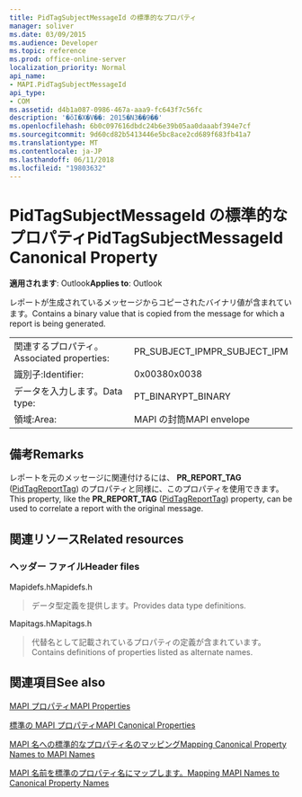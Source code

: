 ```yaml
---
title: PidTagSubjectMessageId の標準的なプロパティ
manager: soliver
ms.date: 03/09/2015
ms.audience: Developer
ms.topic: reference
ms.prod: office-online-server
localization_priority: Normal
api_name:
- MAPI.PidTagSubjectMessageId
api_type:
- COM
ms.assetid: d4b1a087-0986-467a-aaa9-fc643f7c56fc
description: '�ŏI�X�V��: 2015�N3��9��'
ms.openlocfilehash: 6b0c097616dbdc24b6e39b05aa0daaabf394e7cf
ms.sourcegitcommit: 9d60cd82b5413446e5bc8ace2cd689f683fb41a7
ms.translationtype: MT
ms.contentlocale: ja-JP
ms.lasthandoff: 06/11/2018
ms.locfileid: "19803632"
---
```

# <a name="pidtagsubjectmessageid-canonical-property"></a><span data-ttu-id="79bcb-103">PidTagSubjectMessageId の標準的なプロパティ</span><span class="sxs-lookup"><span data-stu-id="79bcb-103">PidTagSubjectMessageId Canonical Property</span></span>

  
  
<span data-ttu-id="79bcb-104">**適用されます**: Outlook</span><span class="sxs-lookup"><span data-stu-id="79bcb-104">**Applies to**: Outlook</span></span> 
  
<span data-ttu-id="79bcb-105">レポートが生成されているメッセージからコピーされたバイナリ値が含まれています。</span><span class="sxs-lookup"><span data-stu-id="79bcb-105">Contains a binary value that is copied from the message for which a report is being generated.</span></span> 
  
|||
|:-----|:-----|
|<span data-ttu-id="79bcb-106">関連するプロパティ。</span><span class="sxs-lookup"><span data-stu-id="79bcb-106">Associated properties:</span></span>  <br/> |<span data-ttu-id="79bcb-107">PR_SUBJECT_IPM</span><span class="sxs-lookup"><span data-stu-id="79bcb-107">PR_SUBJECT_IPM</span></span>  <br/> |
|<span data-ttu-id="79bcb-108">識別子:</span><span class="sxs-lookup"><span data-stu-id="79bcb-108">Identifier:</span></span>  <br/> |<span data-ttu-id="79bcb-109">0x0038</span><span class="sxs-lookup"><span data-stu-id="79bcb-109">0x0038</span></span>  <br/> |
|<span data-ttu-id="79bcb-110">データを入力します。</span><span class="sxs-lookup"><span data-stu-id="79bcb-110">Data type:</span></span>  <br/> |<span data-ttu-id="79bcb-111">PT_BINARY</span><span class="sxs-lookup"><span data-stu-id="79bcb-111">PT_BINARY</span></span>  <br/> |
|<span data-ttu-id="79bcb-112">領域:</span><span class="sxs-lookup"><span data-stu-id="79bcb-112">Area:</span></span>  <br/> |<span data-ttu-id="79bcb-113">MAPI の封筒</span><span class="sxs-lookup"><span data-stu-id="79bcb-113">MAPI envelope</span></span>  <br/> |
   
## <a name="remarks"></a><span data-ttu-id="79bcb-114">備考</span><span class="sxs-lookup"><span data-stu-id="79bcb-114">Remarks</span></span>

<span data-ttu-id="79bcb-115">レポートを元のメッセージに関連付けるには、 **PR_REPORT_TAG** ([PidTagReportTag](pidtagreporttag-canonical-property.md)) のプロパティと同様に、このプロパティを使用できます。</span><span class="sxs-lookup"><span data-stu-id="79bcb-115">This property, like the **PR_REPORT_TAG** ([PidTagReportTag](pidtagreporttag-canonical-property.md)) property, can be used to correlate a report with the original message.</span></span> 
  
## <a name="related-resources"></a><span data-ttu-id="79bcb-116">関連リソース</span><span class="sxs-lookup"><span data-stu-id="79bcb-116">Related resources</span></span>

### <a name="header-files"></a><span data-ttu-id="79bcb-117">ヘッダー ファイル</span><span class="sxs-lookup"><span data-stu-id="79bcb-117">Header files</span></span>

<span data-ttu-id="79bcb-118">Mapidefs.h</span><span class="sxs-lookup"><span data-stu-id="79bcb-118">Mapidefs.h</span></span>
  
> <span data-ttu-id="79bcb-119">データ型定義を提供します。</span><span class="sxs-lookup"><span data-stu-id="79bcb-119">Provides data type definitions.</span></span>
    
<span data-ttu-id="79bcb-120">Mapitags.h</span><span class="sxs-lookup"><span data-stu-id="79bcb-120">Mapitags.h</span></span>
  
> <span data-ttu-id="79bcb-121">代替名として記載されているプロパティの定義が含まれています。</span><span class="sxs-lookup"><span data-stu-id="79bcb-121">Contains definitions of properties listed as alternate names.</span></span>
    
## <a name="see-also"></a><span data-ttu-id="79bcb-122">関連項目</span><span class="sxs-lookup"><span data-stu-id="79bcb-122">See also</span></span>



[<span data-ttu-id="79bcb-123">MAPI プロパティ</span><span class="sxs-lookup"><span data-stu-id="79bcb-123">MAPI Properties</span></span>](mapi-properties.md)
  
[<span data-ttu-id="79bcb-124">標準の MAPI プロパティ</span><span class="sxs-lookup"><span data-stu-id="79bcb-124">MAPI Canonical Properties</span></span>](mapi-canonical-properties.md)
  
[<span data-ttu-id="79bcb-125">MAPI 名への標準的なプロパティ名のマッピング</span><span class="sxs-lookup"><span data-stu-id="79bcb-125">Mapping Canonical Property Names to MAPI Names</span></span>](mapping-canonical-property-names-to-mapi-names.md)
  
[<span data-ttu-id="79bcb-126">MAPI 名前を標準のプロパティ名にマップします。</span><span class="sxs-lookup"><span data-stu-id="79bcb-126">Mapping MAPI Names to Canonical Property Names</span></span>](mapping-mapi-names-to-canonical-property-names.md)

